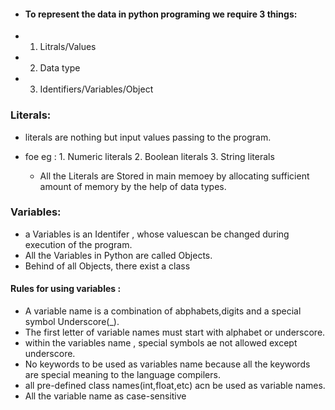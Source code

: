 - ####  To represent the data in python programing we require 3 things:
- 1. Litrals/Values
 - 2. Data type
  - 3. Identifiers/Variables/Object

### Literals: 
- literals are nothing but input values passing to the program.
- foe eg : 1. Numeric literals
           2. Boolean literals
           3. String literals

  - All the Literals are Stored in main memoey by allocating sufficient amount of memory by the help of data types.

### Variables:
- a Variables is an Identifer , whose valuescan be changed during execution of the program.
- All the Variables in Python are called Objects.
- Behind of all Objects, there exist a class

#### Rules for using variables :
- A variable name is a combination of abphabets,digits and a special symbol Underscore(_).
- The first letter of variable names must start with alphabet or underscore.
- within the variables name , special symbols ae not allowed except underscore.
- No keywords to be used as variables name because all the keywords are special meaning to the language compilers.
- all pre-defined class names(int,float,etc) acn be used as variable names.
- All the variable name as case-sensitive
